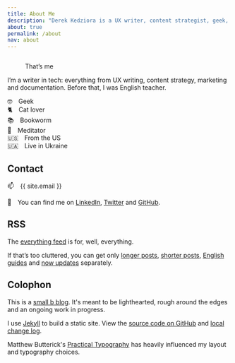 ```yaml
---
title: About Me
description: "Derek Kedziora is a UX writer, content strategist, geek, tinkerer and avid reader."   
about: true
permalink: /about
nav: about
--- 
```


<figure class="about-picture"><img src="" alt="" title="Derek Kedziora" id="aboutImg"><figcaption id="aboutImgCaption"></figcaption>
</figure>

<noscript>
<figure class="about-picture"><img src="https://res.cloudinary.com/derekkedziora/image/upload/v1608450899/About%20Pictures/IMG_1446_tntx9d.jpg" alt="" title="Derek Kedziora">
<figcaption>That’s me</figcaption></figure>
</noscript>

I’m a writer in tech: everything from UX writing, content strategy, marketing and documentation. Before that, I was English teacher. 

🤓&emsp;Geek<br>
🐈&emsp;Cat lover<br>
📚&emsp;Bookworm<br>
🧘&emsp;Meditator<br> 
🇺🇸&emsp;From the US<br>
🇺🇦&emsp;Live in Ukraine 

## Contact 

📫&emsp;{{ site.email }}

💬&emsp;You can find me on [LinkedIn](https://www.linkedin.com/in/derekkedziora/), [Twitter](https://twitter.com/derekkedziora) and [GitHub](https://github.com/derekkedziora). 

## RSS 

The [everything feed](/feed.xml) is for, well, everything. 

If that’s too cluttered, you can get only [longer posts](/feed/essays.xml), [shorter posts](/feed/stream.xml), [English guides](/feed/english-guide.xml) and [now updates](/feed/now.xml) separately. 

## Colophon 

This is a [small b blog](https://tomcritchlow.com/2018/02/23/small-b-blogging/). It's meant to be lighthearted, rough around the edges and an ongoing work in progress. 

I use [Jekyll](https://jekyllrb.com) to build a static site. View the [source code on GitHub](https://github.com/derekkedziora/derekkedziora.com) and [local change log](/change-log).

Matthew Butterick's [Practical Typography](https://practicaltypography.com) has heavily influenced my layout and typography choices. 

<script>
const photos = [
"https://res.cloudinary.com/derekkedziora/image/upload/v1608450899/About%20Pictures/IMG_1446_tntx9d.jpg", 
"https://res.cloudinary.com/derekkedziora/image/upload/v1608450900/About%20Pictures/IMG_2329_rg0ksb.jpg", 
"https://res.cloudinary.com/derekkedziora/image/upload/v1608450900/About%20Pictures/IMG_6150_x35wgz.jpg",
"https://res.cloudinary.com/derekkedziora/image/upload/v1608450899/About%20Pictures/IMG_3262_jknlr6.jpg",
"https://res.cloudinary.com/derekkedziora/image/upload/v1608450900/About%20Pictures/IMG_3710_xj0rkf.jpg"
]

const captions = [
"That’s me",
"Looking fancy",
"An office smile",
"The Pub Quiz Master",
"I’m owned by a cat"
]

const selectedPhoto = Math.floor(Math.random() * photos.length)

document.getElementById("aboutImg").setAttribute("src", photos[selectedPhoto]);
document.getElementById("aboutImgCaption").innerHTML = captions[selectedPhoto];
</script>